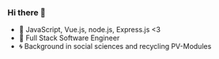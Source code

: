 ### Hi there 👋



<!--
**3vincent/3vincent** is a ✨ _special_ ✨ repository because its `README.md` (this file) appears on your GitHub profile.

Here are some ideas to get you started:

- 👯 I’m looking to collaborate on ...
- 🤔 I’m looking for help with ...
- 💬 Ask me about ...
- 📫 How to reach me: ...
- 😄 Pronouns: ...
- ⚡ Fun fact: ...

![alt text](https://www.codewars.com/users/3vincent/badges/micro "Codewars")

-->

- 🌱 JavaScript, Vue.js, node.js, Express.js <3 
- 🌳 Full Stack Software Engineer
- 🌀 Background in social sciences and recycling PV-Modules


